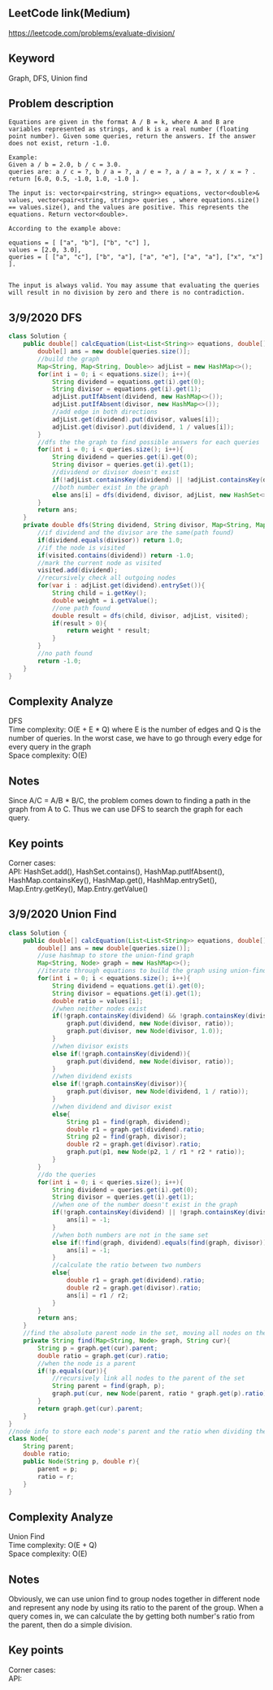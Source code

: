 ## LeetCode link(Medium)
https://leetcode.com/problems/evaluate-division/

## Keyword
Graph, DFS, Uinion find

## Problem description
```
Equations are given in the format A / B = k, where A and B are variables represented as strings, and k is a real number (floating point number). Given some queries, return the answers. If the answer does not exist, return -1.0.

Example:
Given a / b = 2.0, b / c = 3.0.
queries are: a / c = ?, b / a = ?, a / e = ?, a / a = ?, x / x = ? .
return [6.0, 0.5, -1.0, 1.0, -1.0 ].

The input is: vector<pair<string, string>> equations, vector<double>& values, vector<pair<string, string>> queries , where equations.size() == values.size(), and the values are positive. This represents the equations. Return vector<double>.

According to the example above:

equations = [ ["a", "b"], ["b", "c"] ],
values = [2.0, 3.0],
queries = [ ["a", "c"], ["b", "a"], ["a", "e"], ["a", "a"], ["x", "x"] ]. 
 

The input is always valid. You may assume that evaluating the queries will result in no division by zero and there is no contradiction.
```
## 3/9/2020 DFS

```java
class Solution {
    public double[] calcEquation(List<List<String>> equations, double[] values, List<List<String>> queries) {
        double[] ans = new double[queries.size()];
        //build the graph
        Map<String, Map<String, Double>> adjList = new HashMap<>();
        for(int i = 0; i < equations.size(); i++){
            String dividend = equations.get(i).get(0);
            String divisor = equations.get(i).get(1);
            adjList.putIfAbsent(dividend, new HashMap<>());
            adjList.putIfAbsent(divisor, new HashMap<>());
            //add edge in both directions
            adjList.get(dividend).put(divisor, values[i]);
            adjList.get(divisor).put(dividend, 1 / values[i]);
        }
        //dfs the the graph to find possible answers for each queries
        for(int i = 0; i < queries.size(); i++){
            String dividend = queries.get(i).get(0);
            String divisor = queries.get(i).get(1);
            //dividend or divisor doesn't exist
            if(!adjList.containsKey(dividend) || !adjList.containsKey(divisor)) ans[i] = -1.0;
            //both number exist in the graph
            else ans[i] = dfs(dividend, divisor, adjList, new HashSet<>());
        }
        return ans;
    }
    private double dfs(String dividend, String divisor, Map<String, Map<String, Double>> adjList, HashSet<String> visited){
        //if dividend and the divisor are the same(path found)
        if(dividend.equals(divisor)) return 1.0;
        //if the node is visited
        if(visited.contains(dividend)) return -1.0;
        //mark the current node as visited
        visited.add(dividend);
        //recursively check all outgoing nodes
        for(var i : adjList.get(dividend).entrySet()){
            String child = i.getKey();
            double weight = i.getValue();
            //one path found
            double result = dfs(child, divisor, adjList, visited);
            if(result > 0){
                return weight * result;
            }
        }
        //no path found
        return -1.0;
    }
}
```

## Complexity Analyze
DFS\
Time complexity: O(E + E * Q) where E is the number of edges and Q is the number of queries. In the worst case, we have to go through every edge for every query in the graph\
Space complexity: O(E)

## Notes
Since A/C = A/B * B/C, the problem comes down to finding a path in the graph from A to C. Thus we can use DFS to search the graph for each query.

## Key points
Corner cases: \
API: HashSet.add(), HashSet.contains(), HashMap.putIfAbsent(), HashMap.containsKey(), HashMap.get(), HashMap.entrySet(), Map.Entry.getKey(), Map.Entry.getValue()

## 3/9/2020 Union Find

```java
class Solution {
    public double[] calcEquation(List<List<String>> equations, double[] values, List<List<String>> queries) {
        double[] ans = new double[queries.size()];
        //use hashmap to store the union-find graph
        Map<String, Node> graph = new HashMap<>();
        //iterate through equations to build the graph using union-find
        for(int i = 0; i < equations.size(); i++){
            String dividend = equations.get(i).get(0);
            String divisor = equations.get(i).get(1);
            double ratio = values[i];
            //when neither nodes exist
            if(!graph.containsKey(dividend) && !graph.containsKey(divisor)){
                graph.put(dividend, new Node(divisor, ratio));
                graph.put(divisor, new Node(divisor, 1.0));
            }
            //when divisor exists
            else if(!graph.containsKey(dividend)){
                graph.put(dividend, new Node(divisor, ratio));
            }
            //when dividend exists
            else if(!graph.containsKey(divisor)){
                graph.put(divisor, new Node(dividend, 1 / ratio));
            }
            //when dividend and divisor exist
            else{
                String p1 = find(graph, dividend);
                double r1 = graph.get(dividend).ratio;
                String p2 = find(graph, divisor);
                double r2 = graph.get(divisor).ratio;
                graph.put(p1, new Node(p2, 1 / r1 * r2 * ratio));
            }
        }
        //do the queries
        for(int i = 0; i < queries.size(); i++){
            String dividend = queries.get(i).get(0);
            String divisor = queries.get(i).get(1);
            //when one of the number doesn't exist in the graph
            if(!graph.containsKey(dividend) || !graph.containsKey(divisor)){
                ans[i] = -1;
            }
            //when both numbers are not in the same set
            else if(!find(graph, dividend).equals(find(graph, divisor))){
                ans[i] = -1;
            }
            //calculate the ratio between two numbers
            else{
                double r1 = graph.get(dividend).ratio;
                double r2 = graph.get(divisor).ratio;
                ans[i] = r1 / r2;
            }
        }
        return ans;
    }
    //find the absolute parent node in the set, moving all nodes on the path to become direct children of the parent
    private String find(Map<String, Node> graph, String cur){
        String p = graph.get(cur).parent;
        double ratio = graph.get(cur).ratio;
        //when the node is a parent
        if(!p.equals(cur)){
            //recursively link all nodes to the parent of the set
            String parent = find(graph, p);
            graph.put(cur, new Node(parent, ratio * graph.get(p).ratio));
        }
        return graph.get(cur).parent;
    }
}
//node info to store each node's parent and the ratio when dividing the parent
class Node{
    String parent;
    double ratio;
    public Node(String p, double r){
        parent = p;
        ratio = r;
    }
}

```

## Complexity Analyze
Union Find\
Time complexity: O(E + Q)\
Space complexity: O(E)

## Notes
Obviously, we can use union find to group nodes together in different node and represent any node by using its ratio to the parent of the group. When a query comes in, we can calculate the by getting both number's ratio from the parent, then do a simple division.

## Key points
Corner cases: \
API: 